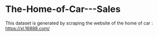 # The-Home-of-Car---Sales
This dataset is generated by scraping the website of the home of car : https://xl.16888.com/
